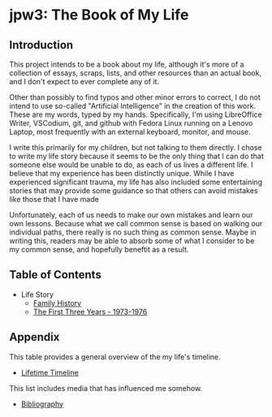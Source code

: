 # jpw3: The Book of My Life

## Introduction

This project intends to be a book about my life, although it's more of a collection of essays, scraps, lists, and other resources than an actual book, and I don't expect to ever complete any of it. 

Other than possibly to find typos and other minor errors to correct, I do not intend to use so-called "Artificial Intelligence" in the creation of this work. These are my words, typed by my hands. Specifically, I'm using LibreOffice Writer, VSCodium, git, and github with Fedora Linux running on a Lenovo Laptop, most frequently with an external keyboard, monitor, and mouse.

I write this primarily for my children, but not talking to them directly. I chose to write my life story because it seems to be the only thing that I can do that someone else would be unable to do, as each of us lives a different life. I believe that my experience has been distinctly unique. While I have experienced significant trauma, my life has also included some entertaining stories that may provide some guidance so that others can avoid mistakes like those that I have made 

Unfortunately, each of us needs to make our own mistakes and learn our own lessons. Because what we call common sense is based on walking our individual paths, there really is no such thing as common sense. Maybe in writing this, readers may be able to absorb some of what I consider to be my common sense, and hopefully beneftit as a result.

## Table of Contents

- Life Story
  - [Family History](./life-story/family-history.md)
  - [The First Three Years - 1973-1976](./life-story/1973-1976.md)

## Appendix

This table provides a general overview of the my life's timeline.

- [Lifetime Timeline](./timeline.md)

This list includes media that has influenced me somehow.

- [Bibliography](./bibliography.md)


